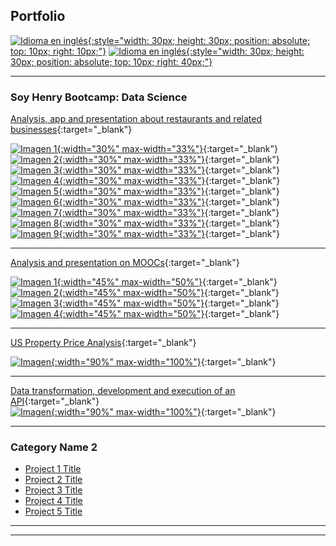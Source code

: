 ## Portfolio
[![Idioma en inglés](images/english.png){:style="width: 30px; height: 30px; position: absolute; top: 10px; right: 10px;"}](/english.md)
[![Idioma en inglés](images/espana.png){:style="width: 30px; height: 30px; position: absolute; top: 10px; right: 40px;"}](/)

---

### Soy Henry Bootcamp: Data Science

[Analysis, app and presentation about restaurants and related businesses](https://github.com/naguieta/HenryPF-Google_maps){:target="_blank"}

[![Imagen 1](images/app.png){:width="30%" max-width="33%"}](https://github.com/naguieta/HenryPF-Google_maps){:target="_blank"} [![Imagen 2](images/graf3.png){:width="30%" max-width="33%"}](https://github.com/naguieta/HenryPF-Google_maps/blob/main/documents/Informefinal-Grupo1.pdf){:target="_blank"}
[![Imagen 3](images/graf2.png){:width="30%" max-width="33%"}](https://github.com/naguieta/HenryPF-Google_maps/blob/main/documents/Informefinal-Grupo1.pdf){:target="_blank"} 
[![Imagen 4](images/arq.png){:width="30%" max-width="33%"}](https://github.com/naguieta/HenryPF-Google_maps){:target="_blank"}
[![Imagen 5](images/note.png){:width="30%" max-width="33%"}](https://github.com/naguieta/HenryPF-Google_maps){:target="_blank"} [![Imagen 6](images/code.png){:width="30%" max-width="33%"}](https://github.com/naguieta/HenryPF-Google_maps){:target="_blank"}
[![Imagen 7](images/diagrama.png){:width="30%" max-width="33%"}](https://github.com/naguieta/HenryPF-Google_maps){:target="_blank"}
[![Imagen 8](images/graf1.png){:width="30%" max-width="33%"}](https://github.com/naguieta/HenryPF-Google_maps/blob/main/documents/Informefinal-Grupo1.pdf){:target="_blank"} [![Imagen 9](images/graf4.png){:width="30%" max-width="33%"}](https://github.com/naguieta/HenryPF-Google_maps/blob/main/documents/Informefinal-Grupo1.pdf){:target="_blank"}

---
[Analysis and presentation on MOOCs](https://github.com/naguieta/HenryPI3-MOOCs/tree/main){:target="_blank"}

[![Imagen 1](images/graph1.png){:width="45%" max-width="50%"}](https://github.com/naguieta/HenryPI3-MOOCs/blob/main/Power%20Bi/Presentation.pbix){:target="_blank"} [![Imagen 2](images/wordCloud.png){:width="45%" max-width="50%"}](https://github.com/naguieta/HenryPI3-MOOCs/blob/main/Power%20Bi/WordCloud.pbix){:target="_blank"}
[![Imagen 3](images/graph2.png){:width="45%" max-width="50%"}](https://github.com/naguieta/HenryPI3-MOOCs/blob/main/Power%20Bi/Presentation.pbix){:target="_blank"} [![Imagen 4](images/notebook.png){:width="45%" max-width="50%"}](https://github.com/naguieta/HenryPI3-MOOCs/blob/main/EDA/EDA%20EDX.ipynb){:target="_blank"}

---
[US Property Price Analysis](https://github.com/naguieta/HenryPI2-Datathon){:target="_blank"}

[![Imagen](images/analisis.png){:width="90%" max-width="100%"}](https://github.com/naguieta/HenryPI2-Datathon){:target="_blank"}

---
[Data transformation, development and execution of an API](https://github.com/naguieta/HenryPI1-ETL_API){:target="_blank"}
<br>
[![Imagen](images/FastApi.png){:width="90%" max-width="100%"}](https://github.com/naguieta/HenryPI1-ETL_API){:target="_blank"}

---


### Category Name 2

- [Project 1 Title](http://example.com/)
- [Project 2 Title](http://example.com/)
- [Project 3 Title](http://example.com/)
- [Project 4 Title](http://example.com/)
- [Project 5 Title](http://example.com/)

---




---
